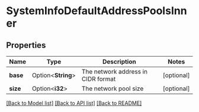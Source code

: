 # SystemInfoDefaultAddressPoolsInner

## Properties

Name | Type | Description | Notes
------------ | ------------- | ------------- | -------------
**base** | Option<**String**> | The network address in CIDR format | [optional]
**size** | Option<**i32**> | The network pool size | [optional]

[[Back to Model list]](../README.md#documentation-for-models) [[Back to API list]](../README.md#documentation-for-api-endpoints) [[Back to README]](../README.md)


